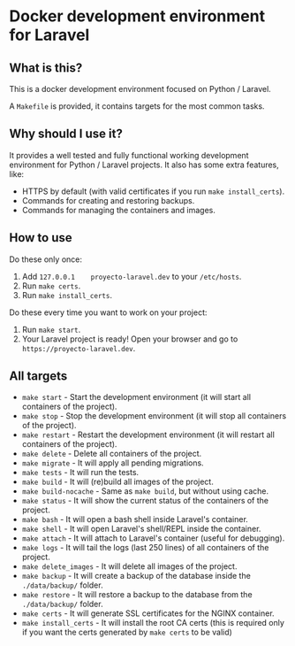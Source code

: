 # Docker development environment for Laravel

## What is this?

This is a docker development environment focused on Python / Laravel.

A `Makefile` is provided, it contains targets for the most common tasks.

## Why should I use it?

It provides a well tested and fully functional working development environment for Python / Laravel projects. It also has some extra features, like:

* HTTPS by default (with valid certificates if you run `make install_certs`).
* Commands for creating and restoring backups.
* Commands for managing the containers and images.

## How to use

Do these only once:

1. Add `127.0.0.1    proyecto-laravel.dev` to your `/etc/hosts`.
3. Run `make certs`.
2. Run `make install_certs`.

Do these every time you want to work on your project:

1. Run `make start`.
2. Your Laravel project is ready! Open your browser and go to `https://proyecto-laravel.dev`.

## All targets

* `make start` - Start the development environment (it will start all containers of the project).
* `make stop` - Stop the development environment (it will stop all containers of the project).
* `make restart` - Restart the development environment (it will restart all containers of the project).
* `make delete` - Delete all containers of the project.
* `make migrate` - It will apply all pending migrations.
* `make tests` - It will run the tests.
* `make build` - It will (re)build all images of the project.
* `make build-nocache` - Same as `make build`, but without using cache.
* `make status` - It will show the current status of the containers of the project.
* `make bash` - It will open a bash shell inside Laravel's container.
* `make shell` - It will open Laravel's shell/REPL inside the container.
* `make attach` - It will attach to Laravel's container (useful for debugging).
* `make logs` - It will tail the logs (last 250 lines) of all containers of the project.
* `make delete_images` - It will delete all images of the project.
* `make backup` - It will create a backup of the database inside the `./data/backup/` folder.
* `make restore` - It will restore a backup to the database from the `./data/backup/` folder.
* `make certs` - It will generate SSL certificates for the NGINX container.
* `make install_certs` - It will install the root CA certs (this is required only if you want the certs generated by `make certs` to be valid)